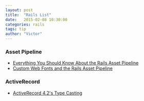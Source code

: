 ```yaml
---
layout: post
title:  "Rails List"
date:   2015-02-08 10:30:00
categories: rails
tags: tip
author: "Victor"
---
```


### Asset Pipeline

* [Everything You Should Know About the Rails Asset Pipeline](http://www.gotealeaf.com/blog/rails-asset-pipeline-best-practices)
* [Custom Web Fonts and the Rails Asset Pipeline](http://anotheruiguy.roughdraft.io/7379570-custom-web-fonts-and-the-rails-asset-pipeline)

### ActiveRecord

* [ActiveRecord 4.2's Type Casting](http://technology.customink.com/blog/2015/01/06/activerecord-42s-type-casting/)
